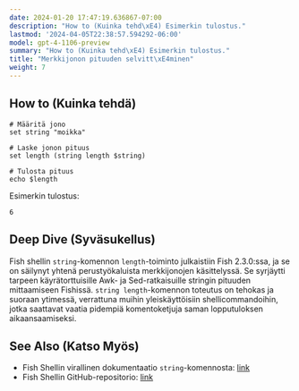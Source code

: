 ```yaml
---
date: 2024-01-20 17:47:19.636867-07:00
description: "How to (Kuinka tehd\xE4) Esimerkin tulostus."
lastmod: '2024-04-05T22:38:57.594292-06:00'
model: gpt-4-1106-preview
summary: "How to (Kuinka tehd\xE4) Esimerkin tulostus."
title: "Merkkijonon pituuden selvitt\xE4minen"
weight: 7
---
```


## How to (Kuinka tehdä)
```Fish Shell
# Määritä jono
set string "moikka"

# Laske jonon pituus
set length (string length $string)

# Tulosta pituus
echo $length
```
Esimerkin tulostus:
```
6
```

## Deep Dive (Syväsukellus)
Fish shellin `string`-komennon `length`-toiminto julkaistiin Fish 2.3.0:ssa, ja se on säilynyt yhtenä perustyökaluista merkkijonojen käsittelyssä. Se syrjäytti tarpeen käyrätorttuisille Awk- ja Sed-ratkaisuille stringin pituuden mittaamiseen Fishissä. `string length`-komennon toteutus on tehokas ja suoraan ytimessä, verrattuna muihin yleiskäyttöisiin shellicommandoihin, jotka saattavat vaatia pidempiä komentoketjuja saman lopputuloksen aikaansaamiseksi.

## See Also (Katso Myös)
- Fish Shellin virallinen dokumentaatio `string`-komennosta: [link](https://fishshell.com/docs/current/cmds/string.html)
- Fish Shellin GitHub-repositorio: [link](https://github.com/fish-shell/fish-shell)

